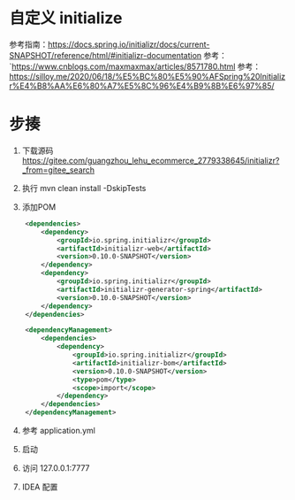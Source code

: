 # 自定义 initialize


参考指南：https://docs.spring.io/initializr/docs/current-SNAPSHOT/reference/html/#initializr-documentation
参考：`https://www.cnblogs.com/maxmaxmax/articles/8571780.html
参考：https://silloy.me/2020/06/18/%E5%BC%80%E5%90%AFSpring%20Initializr%E4%B8%AA%E6%80%A7%E5%8C%96%E4%B9%8B%E6%97%85/



# 步揍
1. 下载源码
https://gitee.com/guangzhou_lehu_ecommerce_2779338645/initializr?_from=gitee_search

2. 执行 mvn clean install -DskipTests

3. 添加POM
```xml
    <dependencies>
        <dependency>
            <groupId>io.spring.initializr</groupId>
            <artifactId>initializr-web</artifactId>
            <version>0.10.0-SNAPSHOT</version>
        </dependency>
        <dependency>
            <groupId>io.spring.initializr</groupId>
            <artifactId>initializr-generator-spring</artifactId>
            <version>0.10.0-SNAPSHOT</version>
        </dependency>
    </dependencies>

    <dependencyManagement>
        <dependencies>
            <dependency>
                <groupId>io.spring.initializr</groupId>
                <artifactId>initializr-bom</artifactId>
                <version>0.10.0-SNAPSHOT</version>
                <type>pom</type>
                <scope>import</scope>
            </dependency>
        </dependencies>
    </dependencyManagement>

```
4. 参考 application.yml

5. 启动

6. 访问 127.0.0.1:7777

7. IDEA 配置
